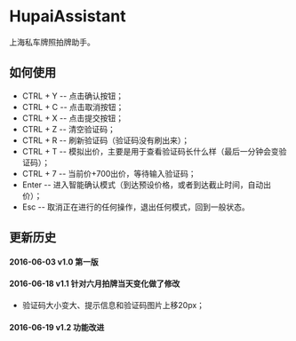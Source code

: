 # HupaiAssistant
上海私车牌照拍牌助手。


## 如何使用
* CTRL + Y -- 点击确认按钮；
* CTRL + C -- 点击取消按钮；
* CTRL + X -- 点击提交按钮；
* CTRL + Z -- 清空验证码；
* CTRL + R -- 刷新验证码（验证码没有刷出来）；
* CTRL + T -- 模拟出价，主要是用于查看验证码长什么样（最后一分钟会变验证码）；
* CTRL + 7 -- 当前价+700出价，等待输入验证码；
* Enter -- 进入智能确认模式（到达预设价格，或者到达截止时间，自动出价）；
* Esc -- 取消正在进行的任何操作，退出任何模式，回到一般状态。


## 更新历史

#### 2016-06-03 v1.0 第一版

#### 2016-06-18 v1.1 针对六月拍牌当天变化做了修改
* 验证码大小变大、提示信息和验证码图片上移20px；

#### 2016-06-19 v1.2 功能改进

